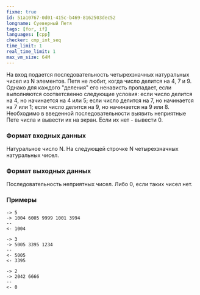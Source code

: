 ```yaml
---
fixme: true
id: 51a10767-0d01-415c-b469-8162503dec52
longname: Суеверный Петя
tags: [for, if]
languages: [cpp]
checker: cmp_int_seq
time_limit: 1
real_time_limit: 1
max_vm_size: 64M
---
```


На вход подается последовательность четырехзначных натуральных чисел из N элементов. Петя не любит, когда число делится на 4, 7 и 9. Однако для каждого "деления" его ненависть пропадает, если выполняются соответсвенно следующие условия: если число делится на 4, но начинается на 4 или 5; если число делится на 7, но начинается на 7 или 1; если число делится на 9, но начинается на 9 или 8. Необходимо в введенной последовательности выявить неприятные Пете числа и вывести их на экран.
Если их нет - вывести 0.

### Формат входных данных

Натуральное число N.
На следующей строчке N четырехзначных натуральных чисел.

### Формат выходных данных

Последовательность неприятных чисел. Либо 0, если таких чисел нет.

### Примеры

```
-> 5
-> 1004 6005 9999 1001 3994
--
<- 1004 
```

```
-> 3
-> 5005 3395 1234
--
<- 5005
<- 3395
```

```
-> 2
-> 2042 6666 
--
<- 0
```
